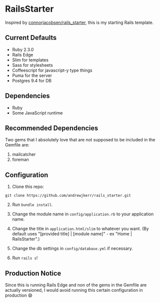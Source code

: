 # RailsStarter

Inspired by [connorjacobsen/rails_starter](https://github.com/connorjacobsen/rails_starter), this is my starting Rails template.

## Current Defaults

- Ruby 2.3.0
- Rails Edge
- Slim for templates
- Sass for stylesheets
- Coffeescript for javascript-y type things
- Puma for the server
- Postgres 9.4 for DB

## Dependencies

- Ruby
- Some JavaScript runtime

## Recommended Dependencies

Two gems that I absolutely love that are not supposed to be included in the Gemfile are:

1. mailcatcher
2. foreman

## Configuration

1. Clone this repo:

```
git clone https://github.com/andrewjkerr/rails_starter.git
```

2. Run `bundle install`.

3. Change the module name in `config/application.rb` to your application name.

4. Change the title in `application.html/slim` to whatever you want. (By default uses "[provided title] | [module name]" - ex "Home | RailsStarter".)

5. Change the db settings in `config/database.yml` if necessary.

6. Run `rails s`!

## Production Notice

Since this is running Rails Edge and non of the gems in the Gemfile are actually versioned, I would avoid running this certain configuration in production :smile:
